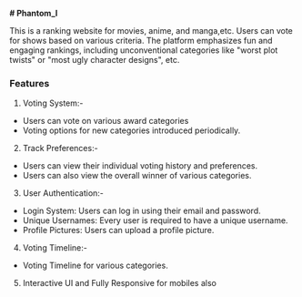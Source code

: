 
__# Phantom_I__

This is a ranking website for movies, anime, and manga,etc. Users can vote for shows based on various criteria. The platform emphasizes fun and engaging rankings, including unconventional categories like "worst plot twists" or "most ugly character designs", etc.

### Features

1. Voting System:-
- Users can vote on various award categories
- Voting options for new categories introduced periodically.

2. Track Preferences:-
- Users can view their individual voting history and preferences.
- Users can also view the overall winner of various categories.

3. User Authentication:-
- Login System: Users can log in using their email and password.
- Unique Usernames: Every user is required to have a unique username.
- Profile Pictures: Users can upload a profile picture.

4. Voting Timeline:-
- Voting Timeline for various categories.

5. Interactive UI and Fully Responsive for mobiles also
